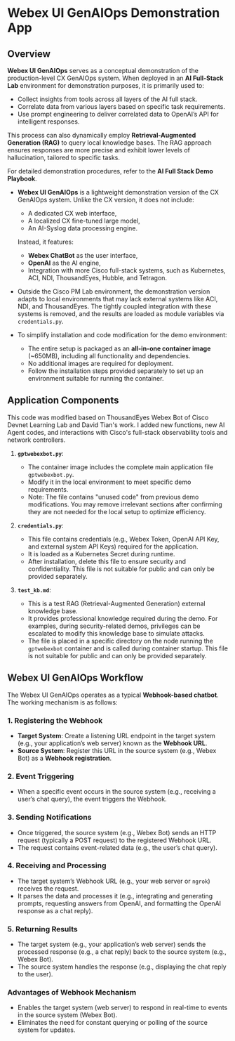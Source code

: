 # Webex UI GenAIOps Demonstration App

## Overview

**Webex UI GenAIOps** serves as a conceptual demonstration of the production-level CX GenAIOps system. When deployed in an **AI Full-Stack Lab** environment for demonstration purposes, it is primarily used to:

- Collect insights from tools across all layers of the AI full stack.
- Correlate data from various layers based on specific task requirements.
- Use prompt engineering to deliver correlated data to OpenAI’s API for intelligent responses.

This process can also dynamically employ **Retrieval-Augmented Generation (RAG)** to query local knowledge bases. The RAG approach ensures responses are more precise and exhibit lower levels of hallucination, tailored to specific tasks.

For detailed demonstration procedures, refer to the **AI Full Stack Demo Playbook**.

- **Webex UI GenAIOps** is a lightweight demonstration version of the CX GenAIOps system. Unlike the CX version, it does not include:
  - A dedicated CX web interface,
  - A localized CX fine-tuned large model,
  - An AI-Syslog data processing engine.

  Instead, it features:
  - **Webex ChatBot** as the user interface,
  - **OpenAI** as the AI engine,
  - Integration with more Cisco full-stack systems, such as Kubernetes, ACI, NDI, ThousandEyes, Hubble, and Tetragon.

- Outside the Cisco PM Lab environment, the demonstration version adapts to local environments that may lack external systems like ACI, NDI, and ThousandEyes. The tightly coupled integration with these systems is removed, and the results are loaded as module variables via `credentials.py`.

- To simplify installation and code modification for the demo environment:
  - The entire setup is packaged as an **all-in-one container image** (~650MB), including all functionality and dependencies.
  - No additional images are required for deployment.
  - Follow the installation steps provided separately to set up an environment suitable for running the container.

## Application Components

 This code was modified based on ThousandEyes Webex Bot of Cisco Devnet Learning Lab and David Tian's work. I added new functions, new AI Agent codes, and interactions with Cisco's full-stack observability tools and network controllers.

1. **`gptwebexbot.py`**:
   - The container image includes the complete main application file `gptwebexbot.py`.
   - Modify it in the local environment to meet specific demo requirements.
   - Note: The file contains "unused code" from previous demo modifications. You may remove irrelevant sections after confirming they are not needed for the local setup to optimize efficiency.

2. **`credentials.py`**:
   - This file contains credentials (e.g., Webex Token, OpenAI API Key, and external system API Keys) required for the application.
   - It is loaded as a Kubernetes Secret during runtime.
   - After installation, delete this file to ensure security and confidentiality. This file is not suitable for public and can only be provided separately.

3. **`test_kb.md`**:
   - This is a test RAG (Retrieval-Augmented Generation) external knowledge base.
   - It provides professional knowledge required during the demo. For examples, during security-related demos, privileges can be escalated to modify this knowledge base to simulate attacks.
   - The file is placed in a specific directory on the node running the `gptwebexbot` container and is called during container startup. This file is not suitable for public and can only be provided separately.

## Webex UI GenAIOps Workflow

The Webex UI GenAIOps operates as a typical **Webhook-based chatbot**. The working mechanism is as follows:

### 1. Registering the Webhook
- **Target System**: Create a listening URL endpoint in the target system (e.g., your application’s web server) known as the **Webhook URL**.
- **Source System**: Register this URL in the source system (e.g., Webex Bot) as a **Webhook registration**.

### 2. Event Triggering
- When a specific event occurs in the source system (e.g., receiving a user’s chat query), the event triggers the Webhook.

### 3. Sending Notifications
- Once triggered, the source system (e.g., Webex Bot) sends an HTTP request (typically a POST request) to the registered Webhook URL.
- The request contains event-related data (e.g., the user’s chat query).

### 4. Receiving and Processing
- The target system’s Webhook URL (e.g., your web server or `ngrok`) receives the request.
- It parses the data and processes it (e.g., integrating and generating prompts, requesting answers from OpenAI, and formatting the OpenAI response as a chat reply).

### 5. Returning Results
- The target system (e.g., your application’s web server) sends the processed response (e.g., a chat reply) back to the source system (e.g., Webex Bot).
- The source system handles the response (e.g., displaying the chat reply to the user).

### Advantages of Webhook Mechanism
- Enables the target system (web server) to respond in real-time to events in the source system (Webex Bot).
- Eliminates the need for constant querying or polling of the source system for updates.
